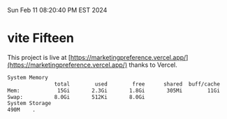 Sun Feb 11 08:20:40 PM EST 2024

# vite Fifteen


This project is live at [https://marketingpreference.vercel.app/](https://marketingpreference.vercel.app/) thanks to Vercel.

```bash
System Memory
               total        used        free      shared  buff/cache   available
Mem:            15Gi       2.3Gi       1.8Gi       305Mi        11Gi        12Gi
Swap:          8.0Gi       512Ki       8.0Gi
System Storage
490M	.
```
